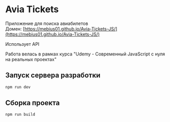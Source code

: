 # Avia Tickets

Приложение для поиска авиабилетов  
Домен: [https://mebius01.github.io/Avia-Tickets-JS/](https://mebius01.github.io/Avia-Tickets-JS/)  

Использует API

Работа велась в рамках курса "Udemy - Современный JavaScript с нуля на реальных проектах"

## Запуск сервера разработки

```bash
npm run dev
```

## Сборка проекта

```bash
npm run build
```
